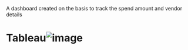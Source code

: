 A dashboard created on the basis to track the spend amount and vendor details
# Tableau![image](https://user-images.githubusercontent.com/115640239/213929941-4d3a3877-3c4f-4991-bd9e-91a0fa004540.png)

